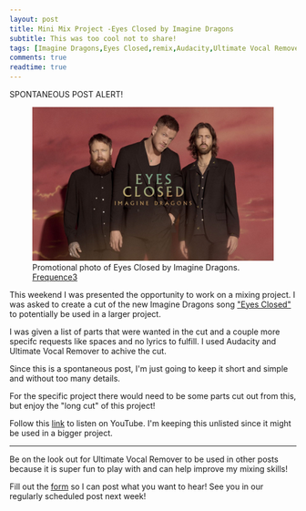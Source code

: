 ```yaml
---
layout: post
title: Mini Mix Project -Eyes Closed by Imagine Dragons
subtitle: This was too cool not to share!
tags: [Imagine Dragons,Eyes Closed,remix,Audacity,Ultimate Vocal Remover]
comments: true
readtime: true
---
```


SPONTANEOUS POST ALERT!

<figure>
    <img src="/assets/img/Imagine-Dragons-Eyes-Closed1.png" alt="Promotional photo of Eyes Closed by Imagine Dragons.">
    <figcaption>Promotional photo of Eyes Closed by Imagine Dragons. <a href="https://www.frequence3.com/actualite-musicale/imagine-dragons-de-retour-avec-eyes-closed/">Frequence3</a></figcaption>
</figure>

This weekend I was presented the opportunity to work on a mixing project. I was asked to create a cut of the new Imagine Dragons song ["Eyes Closed"](https://youtu.be/v08qmr8m_-w?si=BZ4l8u-WNdxQYnxC) to potentially be used in a larger project.

I was given a list of parts that were wanted in the cut and a couple more specifc requests like spaces and no lyrics to fulfill. I used Audacity and Ultimate Vocal Remover to achive the cut.

Since this is a spontaneous post, I'm just going to keep it short and simple and without too many details.

For the specific project there would need to be some parts cut out from this, but enjoy the "long cut" of this project!

Follow this [link](https://www.youtube.com/watch?v=1DyZ_692gK4) to listen on YouTube. I'm keeping this unlisted since it might be used in a bigger project.

---

Be on the look out for Ultimate Vocal Remover to be used in other posts because it is super fun to play with and can help improve my mixing skills!

Fill out the [form](/suggestionsform.md) so I can post what you want to hear! See you in our regularly scheduled post next week!